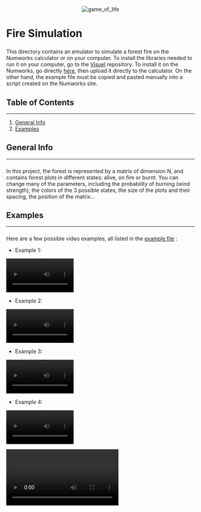 <p align="center" width="100%">
<img src=".\pictures\game_of_life.gif" alt="game_of_life">
</p>

# Fire Simulation

###

This directory contains an emulator to simulate a forest fire on the Numworks calculator or on your computer. To install the libraries needed to run it on your computer, go to the [Visuel](https://github.com/Archange-py/Visuel) repository. To install it on the Numworks, go directly [here](https://my.numworks.com/python/archange/fire_simulator), then upload it directly to the calculator. On the other hand, the example file must be copied and pasted manually into a script created on the Numworks site.

## Table of Contents
***
1. [General Info](#general-info)
2. [Examples](#examples)

## General Info
***
###

In this project, the forest is represented by a matrix of dimension N, and contains forest plots in different states: alive, on fire or burnt. You can change many of the parameters, including the probability of burning (wind strength), the colors of the 3 possible states, the size of the plots and their spacing, the position of the matrix...

## Examples
***
###

Here are a few possible video examples, all listed in the [example file](example_simulation.py) :

+ Example 1:

<video src='https://github.com/Archange-py/Fire_Simulation/blob/main/movies/example_fire_1.mp4
' width=180/>

+ Example 2:

<video src='https://github.com/Archange-py/Fire_Simulation/blob/main/movies/example_fire_2.mp4
' width=180/>

+ Example 3:

<video src='https://github.com/Archange-py/Fire_Simulation/blob/main/movies/example_fire_3.mp4
' width=180/>

+ Example 4:

<video src='https://github.com/Archange-py/Fire_Simulation/blob/main/movies/example_fire_4.mp4
' width=180/>

<video controls autoplay src='.\movies\example_fire_1.mp4'></video>

